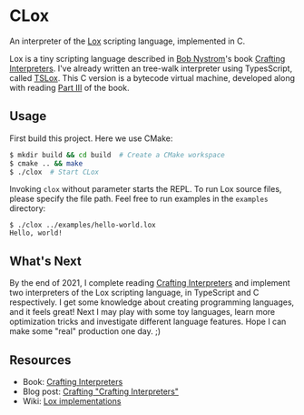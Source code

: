 # CLox

An interpreter of the [Lox](https://github.com/munificent/craftinginterpreters) scripting language, implemented in C.

Lox is a tiny scripting language described in [Bob Nystrom](https://stuffwithstuff.com/)'s book [Crafting Interpreters](https://craftinginterpreters.com/). I've already written an tree-walk interpreter using TypesScript, called [TSLox](https://github.com/zlliang/tslox). This C version is a bytecode virtual machine, developed along with reading [Part III](https://craftinginterpreters.com/a-bytecode-virtual-machine.html) of the book.

## Usage

First build this project. Here we use CMake:

```bash
$ mkdir build && cd build  # Create a CMake workspace
$ cmake .. && make
$ ./clox  # Start CLox
```

Invoking `clox` without parameter starts the REPL. To run Lox source files, please specify the file path. Feel free to run examples in the `examples` directory:

```
$ ./clox ../examples/hello-world.lox
Hello, world!
```

## What's Next

By the end of 2021, I complete reading [Crafting Interpreters](https://craftinginterpreters.com/) and implement two interpreters of the Lox scripting language, in TypeScript and C respectively. I get some knowledge about creating programming languages, and it feels great! Next I may play with some toy languages, learn more optimization tricks and investigate different language features. Hope I can make some "real" production one day. ;)

## Resources

- Book: [Crafting Interpreters](https://craftinginterpreters.com/)
- Blog post: [Crafting "Crafting Interpreters"](http://journal.stuffwithstuff.com/2020/04/05/crafting-crafting-interpreters/)
- Wiki: [Lox implementations](https://github.com/munificent/craftinginterpreters/wiki/Lox-implementations)
